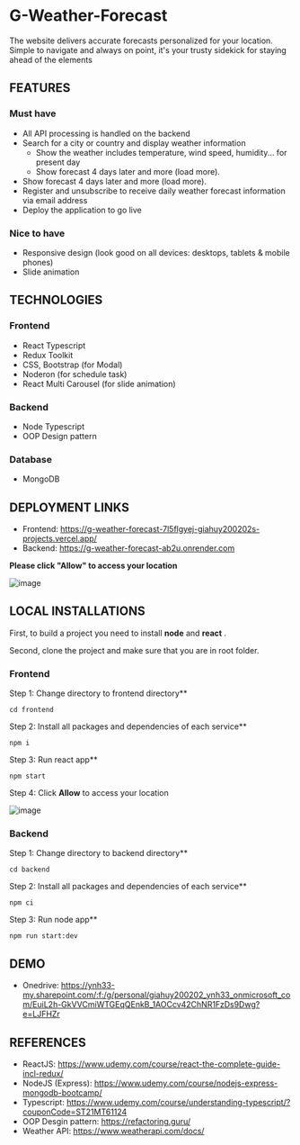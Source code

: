 # G-Weather-Forecast

The website delivers accurate forecasts personalized for your location. Simple to navigate and always on point, it's your trusty sidekick for staying ahead of the elements

## FEATURES

### Must have

- All API processing is handled on the backend
- Search for a city or country and display weather information
  -  Show the weather includes temperature, wind speed, humidity... for present day
  -  Show forecast 4 days later and more (load more).
- Show forecast 4 days later and more (load more).
- Register and unsubscribe to receive daily weather forecast information via email address
- Deploy the application to go live

### Nice to have

- Responsive design (look good on all devices: desktops, tablets & mobile phones)
- Slide animation

## TECHNOLOGIES

### Frontend

- React Typescript
- Redux Toolkit
- CSS, Bootstrap (for Modal)
- Noderon (for schedule task)
- React Multi Carousel (for slide animation)

### Backend

- Node Typescript
- OOP Design pattern

### Database

- MongoDB

## DEPLOYMENT LINKS

- Frontend: https://g-weather-forecast-7l5flgyej-giahuy200202s-projects.vercel.app/
- Backend: https://g-weather-forecast-ab2u.onrender.com

**Please click "Allow" to access your location**

![image](https://github.com/giahuy200202/G-Weather-Forecast/assets/74665412/6cf24c14-a9ab-4979-b75a-e89a9717d734)


## LOCAL INSTALLATIONS

First, to build a project you need to install **node** and **react** .

Second, clone the project and make sure that you are in root folder.


### Frontend

Step 1: Change directory to frontend directory**

```console
cd frontend
```

Step 2: Install all packages and dependencies of each service**

```console
npm i
```

Step 3: Run react app**

```console
npm start
```

Step 4: Click **Allow** to access your location

![image](https://github.com/giahuy200202/G-Weather-Forecast/assets/74665412/6cf24c14-a9ab-4979-b75a-e89a9717d734)

### Backend

Step 1: Change directory to backend directory**

```console
cd backend
```

Step 2: Install all packages and dependencies of each service**

```console
npm ci
```

Step 3: Run node app**

```console
npm run start:dev

```
## DEMO

- Onedrive: https://ynh33-my.sharepoint.com/:f:/g/personal/giahuy200202_ynh33_onmicrosoft_com/EuiL2h-GkVVCmiWTGEqQEnkB_1AOCcv42ChNR1FzDs9Dwg?e=LJFHZr

## REFERENCES

- ReactJS: https://www.udemy.com/course/react-the-complete-guide-incl-redux/
- NodeJS (Express): https://www.udemy.com/course/nodejs-express-mongodb-bootcamp/
- Typescript: https://www.udemy.com/course/understanding-typescript/?couponCode=ST21MT61124
- OOP Desgin pattern: https://refactoring.guru/
- Weather API: https://www.weatherapi.com/docs/





